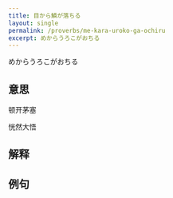 ```yaml
---
title: 目から鱗が落ちる
layout: single
permalink: /proverbs/me-kara-uroko-ga-ochiru
excerpt: めからうろこがおちる
---
```


めからうろこがおちる

## 意思

顿开茅塞

恍然大悟

## 解释

## 例句

